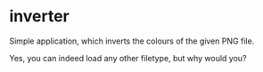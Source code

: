 # inverter
Simple application, which inverts the colours of the given PNG file.



Yes, you can indeed load any other filetype, but why would you?
